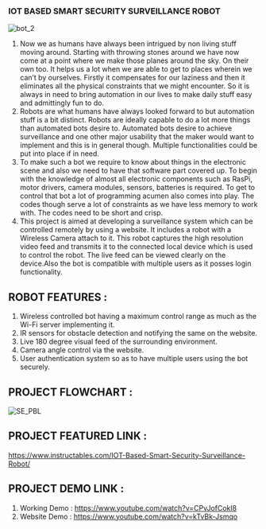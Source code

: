 ### IOT BASED SMART SECURITY SURVEILLANCE ROBOT
![bot_2](https://github.com/svvetal/IOT_Based_Smart_Security_Surveillance_Robot/assets/81020379/0b5a2870-c7e6-41a5-9b18-691f6e694c48)

1. Now we as humans have always been intrigued by non living stuff moving around. Starting with throwing stones around we have now come at a point where we make those planes around the sky. On their own too. It helps us a lot when we are able to get to places wherein we can’t by ourselves. Firstly it compensates for our laziness and then it eliminates all the physical constraints that we might encounter. So it is always in need to bring automation in our lives to make daily stuff easy and admittingly fun to do.
2. Robots are what humans have always looked forward to but automation stuff is a bit distinct. Robots are ideally capable to do a lot more things than automated bots desire to. Automated bots desire to achieve surveillance and one other major usability that the maker would want to implement and this is in general though. Multiple functionalities could be put into place if in need.
3. To make such a bot we require to know about things in the electronic scene and also we need to have that software part covered up. To begin with the knowledge of almost all electronic components such as RasPi, motor drivers, camera modules, sensors, batteries is required. To get to control that bot a lot of programming acumen also comes into play. The codes though serve a lot of constraints as we have less memory to work with. The codes need to be short and crisp.
4. This project is aimed at developing a surveillance system which can be controlled remotely by using a website. It includes a robot with a Wireless Camera attach to it. This robot captures the high resolution video feed and transmits it to the connected local device which is used to control the robot. The live feed can be viewed clearly on the device.Also the bot is compatible with multiple users as it posses login functionality.

## ROBOT FEATURES :
1. Wireless controlled bot having a maximum control range as much as the Wi-Fi server implementing it.
2. IR sensors for obstacle detection and notifying the same on the website.
3. Live 180 degree visual feed of the surrounding environment.
4. Camera angle control via the website.
5. User authentication system so as to have multiple users using the bot securely.

## PROJECT FLOWCHART :

![SE_PBL](https://github.com/svvetal/IOT_Based_Smart_Security_Surveillance_Robot/assets/81020379/138d564b-d75b-4150-8d64-479c1c3766e3)

## PROJECT FEATURED LINK :

https://www.instructables.com/IOT-Based-Smart-Security-Surveillance-Robot/

## PROJECT DEMO LINK :

1. Working Demo : https://www.youtube.com/watch?v=CPvJofCokl8
2. Website Demo : https://www.youtube.com/watch?v=kTvBk-Jsmqo

